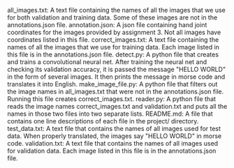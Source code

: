 all_images.txt: A text file containing the names of all the images that we use for both validation and training data. Some of these images are not in the annotations.json file. 
annotation.json: A json file containing hand joint coordinates for the images provided by assignment 3. Not all images have coordinates listed in this file.
correct_images.txt: A text file containing the names of all the images that we use for training data. Each image listed in this file is in the annotations.json file.
detect.py: A python file that creates and trains a convolutional neural net. After training the neural net and checking its validation accuracy, it is passed the message "HELLO WORLD" in the form of several images. It then prints the message in morse code and translates it into English. 
make_image_file.py: A python file that filters out the image names in all_images.txt that were not in the annotations.json file. Running this file creates correct_images.txt.
reader.py: A python file that reads the image names correct_images.txt and validation.txt and puts all the names in those two files into two separate lists.
README.md: A file that contains one line descriptions of each file in the project/ directory. 
test_data.txt: A text file that contains the names of all images used for test data. When properly translated, the images say "HELLO WORLD" in morse code.
validation.txt: A text file that contains the names of all images used for validation data. Each image listed in this file is in the annotations.json file.